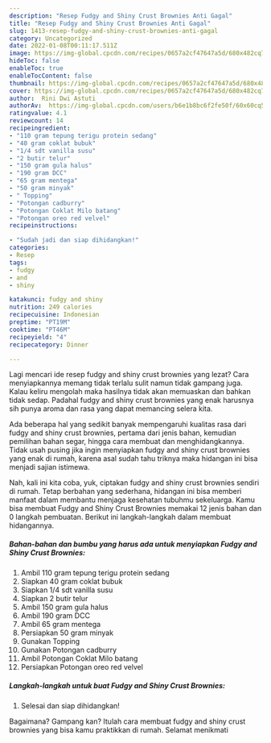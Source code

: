 ```yaml
---
description: "Resep Fudgy and Shiny Crust Brownies Anti Gagal"
title: "Resep Fudgy and Shiny Crust Brownies Anti Gagal"
slug: 1413-resep-fudgy-and-shiny-crust-brownies-anti-gagal
category: Uncategorized
date: 2022-01-08T00:11:17.511Z
image: https://img-global.cpcdn.com/recipes/0657a2cf47647a5d/680x482cq70/fudgy-and-shiny-crust-brownies-foto-resep-utama.jpg
hideToc: false
enableToc: true
enableTocContent: false
thumbnail: https://img-global.cpcdn.com/recipes/0657a2cf47647a5d/680x482cq70/fudgy-and-shiny-crust-brownies-foto-resep-utama.jpg
cover: https://img-global.cpcdn.com/recipes/0657a2cf47647a5d/680x482cq70/fudgy-and-shiny-crust-brownies-foto-resep-utama.jpg
author:  Rini Dwi Astuti
authorAv:  https://img-global.cpcdn.com/users/b6e1b8bc6f2fe50f/60x60cq50/avatar.jpg
ratingvalue: 4.1
reviewcount: 14
recipeingredient:
- "110 gram tepung terigu protein sedang"
- "40 gram coklat bubuk"
- "1/4 sdt vanilla susu"
- "2 butir telur"
- "150 gram gula halus"
- "190 gram DCC"
- "65 gram mentega"
- "50 gram minyak"
- " Topping"
- "Potongan cadburry"
- "Potongan Coklat Milo batang"
- "Potongan oreo red velvel"
recipeinstructions:

- "Sudah jadi dan siap dihidangkan!"
categories:
- Resep
tags:
- fudgy
- and
- shiny

katakunci: fudgy and shiny 
nutrition: 249 calories
recipecuisine: Indonesian
preptime: "PT19M"
cooktime: "PT46M"
recipeyield: "4"
recipecategory: Dinner

---
```



Lagi mencari ide resep fudgy and shiny crust brownies yang lezat? Cara menyiapkannya memang tidak terlalu sulit namun tidak gampang juga. Kalau keliru mengolah maka hasilnya tidak akan memuaskan dan bahkan tidak sedap. Padahal fudgy and shiny crust brownies yang enak harusnya sih punya aroma dan rasa yang dapat memancing selera kita.


Ada beberapa hal yang sedikit banyak mempengaruhi kualitas rasa dari fudgy and shiny crust brownies, pertama dari jenis bahan, kemudian pemilihan bahan segar, hingga cara membuat dan menghidangkannya. Tidak usah pusing jika ingin menyiapkan fudgy and shiny crust brownies yang enak di rumah, karena asal sudah tahu triknya maka hidangan ini bisa menjadi sajian istimewa.




Nah, kali ini kita coba, yuk, ciptakan fudgy and shiny crust brownies sendiri di rumah. Tetap berbahan yang sederhana, hidangan ini bisa memberi manfaat dalam membantu menjaga kesehatan tubuhmu sekeluarga. Kamu bisa membuat Fudgy and Shiny Crust Brownies memakai 12 jenis bahan dan 0 langkah pembuatan. Berikut ini langkah-langkah dalam membuat hidangannya.

<!--inarticleads1-->

##### Bahan-bahan dan bumbu yang harus ada untuk menyiapkan Fudgy and Shiny Crust Brownies:

1. Ambil 110 gram tepung terigu protein sedang
1. Siapkan 40 gram coklat bubuk
1. Siapkan 1/4 sdt vanilla susu
1. Siapkan 2 butir telur
1. Ambil 150 gram gula halus
1. Ambil 190 gram DCC
1. Ambil 65 gram mentega
1. Persiapkan 50 gram minyak
1. Gunakan  Topping
1. Gunakan Potongan cadburry
1. Ambil Potongan Coklat Milo batang
1. Persiapkan Potongan oreo red velvel




<!--inarticleads2-->

##### Langkah-langkah untuk buat Fudgy and Shiny Crust Brownies:


1. Selesai dan siap dihidangkan!



Bagaimana? Gampang kan? Itulah cara membuat fudgy and shiny crust brownies yang bisa kamu praktikkan di rumah. Selamat menikmati

